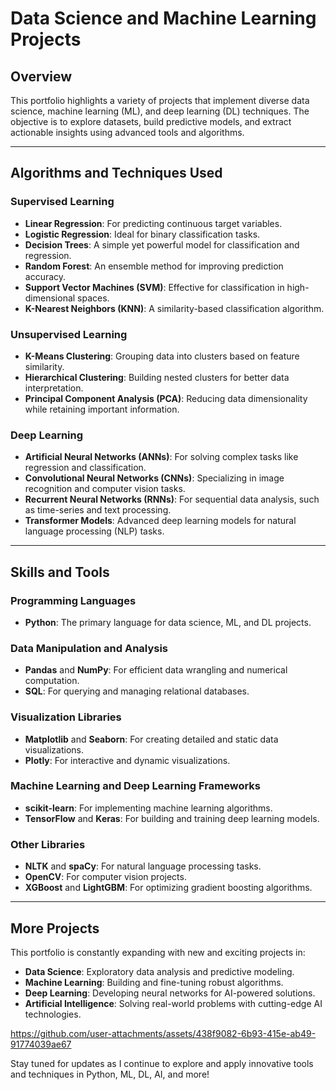 # **Data Science and Machine Learning Projects**

## **Overview**
This portfolio highlights a variety of projects that implement diverse data science, machine learning (ML), and deep learning (DL) techniques. The objective is to explore datasets, build predictive models, and extract actionable insights using advanced tools and algorithms.  

---

## **Algorithms and Techniques Used**
### **Supervised Learning**
- **Linear Regression**: For predicting continuous target variables.
- **Logistic Regression**: Ideal for binary classification tasks.
- **Decision Trees**: A simple yet powerful model for classification and regression.
- **Random Forest**: An ensemble method for improving prediction accuracy.
- **Support Vector Machines (SVM)**: Effective for classification in high-dimensional spaces.
- **K-Nearest Neighbors (KNN)**: A similarity-based classification algorithm.

### **Unsupervised Learning**
- **K-Means Clustering**: Grouping data into clusters based on feature similarity.
- **Hierarchical Clustering**: Building nested clusters for better data interpretation.
- **Principal Component Analysis (PCA)**: Reducing data dimensionality while retaining important information.

### **Deep Learning**
- **Artificial Neural Networks (ANNs)**: For solving complex tasks like regression and classification.
- **Convolutional Neural Networks (CNNs)**: Specializing in image recognition and computer vision tasks.
- **Recurrent Neural Networks (RNNs)**: For sequential data analysis, such as time-series and text processing.
- **Transformer Models**: Advanced deep learning models for natural language processing (NLP) tasks.

---

## **Skills and Tools**
### **Programming Languages**
- **Python**: The primary language for data science, ML, and DL projects.

### **Data Manipulation and Analysis**
- **Pandas** and **NumPy**: For efficient data wrangling and numerical computation.
- **SQL**: For querying and managing relational databases.

### **Visualization Libraries**
- **Matplotlib** and **Seaborn**: For creating detailed and static data visualizations.
- **Plotly**: For interactive and dynamic visualizations.

### **Machine Learning and Deep Learning Frameworks**
- **scikit-learn**: For implementing machine learning algorithms.
- **TensorFlow** and **Keras**: For building and training deep learning models.

### **Other Libraries**
- **NLTK** and **spaCy**: For natural language processing tasks.
- **OpenCV**: For computer vision projects.
- **XGBoost** and **LightGBM**: For optimizing gradient boosting algorithms.

---

## **More Projects**
This portfolio is constantly expanding with new and exciting projects in:
- **Data Science**: Exploratory data analysis and predictive modeling.
- **Machine Learning**: Building and fine-tuning robust algorithms.
- **Deep Learning**: Developing neural networks for AI-powered solutions.
- **Artificial Intelligence**: Solving real-world problems with cutting-edge AI technologies.
  


https://github.com/user-attachments/assets/438f9082-6b93-415e-ab49-91774039ae67





Stay tuned for updates as I continue to explore and apply innovative tools and techniques in Python, ML, DL, AI, and more!
